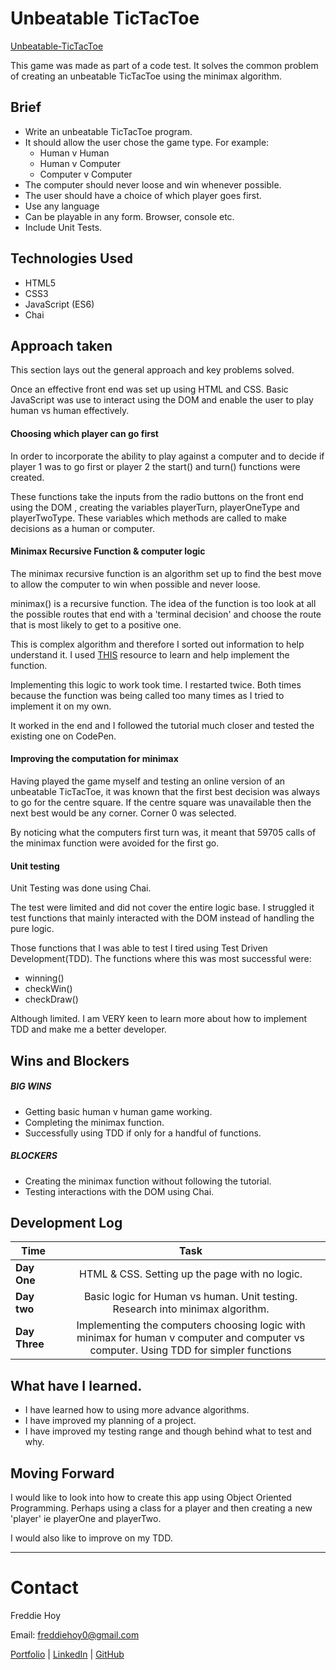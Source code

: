 

# Unbeatable TicTacToe

[Unbeatable-TicTacToe](https://freddiehoy.github.io/Unbeatable-TicTacToe/)

This game was made as part of a code test. It solves the common problem of creating an unbeatable TicTacToe using the minimax algorithm.

## Brief

- Write an unbeatable TicTacToe program.
- It should allow the user chose the game type. For example:
  - Human v Human
  - Human v Computer
  - Computer v Computer
- The computer should never loose and win whenever possible.
- The user should have a choice of which player goes first.
- Use any language
- Can be playable in any form. Browser, console etc.
- Include Unit Tests.


## Technologies Used
- HTML5
- CSS3
- JavaScript (ES6)
- Chai


## Approach taken
This section lays out the general approach and key problems solved.

Once an effective front end was set up using HTML and CSS. Basic JavaScript was use to interact using the DOM and enable the user to play human vs human effectively.

#### Choosing which player can go first

In order to incorporate the ability to play against a computer and to decide if player 1 was to go first or player 2 the start() and turn() functions were created.

These functions take the inputs from the radio buttons on the front end using the DOM , creating the variables playerTurn, playerOneType and playerTwoType. These variables which methods are called to make decisions as a human or computer.


#### Minimax Recursive Function & computer logic

The minimax recursive function is an algorithm set up to find the best move to allow the computer to win when possible and never loose.

minimax() is a recursive function. The idea of the function is too look at all the possible routes that end with a 'terminal decision' and choose the route that is most likely to get to a positive one.

This is complex algorithm and therefore I sorted out information to help understand it. I used [THIS](https://www.freecodecamp.org/news/how-to-make-your-tic-tac-toe-game-unbeatable-by-using-the-minimax-algorithm-9d690bad4b37/) resource to learn and help implement the function.

Implementing this logic to work took time. I restarted twice. Both times because the function was being called too many times as I tried to implement it on my own.

It worked in the end and I followed the tutorial much closer and tested the existing one on CodePen.

#### Improving the computation for minimax

Having played the game myself and testing an online version of an unbeatable TicTacToe, it was known that the first best decision was always to go for the centre square. If the centre square was unavailable then the next best would be any corner. Corner 0 was selected.

By noticing what the computers first turn was, it meant that 59705 calls of the minimax function were avoided for the first go.

#### Unit testing

Unit Testing was done using Chai.

The test were limited and did not cover the entire logic base. I struggled it test functions that mainly interacted with the DOM instead of handling the pure logic.

Those functions that I was able to test I tired using Test Driven Development(TDD). The functions where this was most successful were:

- winning()
- checkWin()
- checkDraw()

Although limited. I am VERY keen to learn more about how to implement TDD and  make me a better developer.

## Wins and Blockers


##### BIG WINS

- Getting basic human v human game working.
- Completing the minimax function.
- Successfully using TDD if only for a handful of functions.

##### BLOCKERS

- Creating the minimax function without following the tutorial.
- Testing interactions with the DOM using Chai.

## Development Log

| Time      | Task         |
| ------------- |:-------------:|
| **Day One**    |  HTML & CSS. Setting up the page with no logic.  |
|  **Day two**    |   Basic logic for Human vs human. Unit testing. Research into minimax algorithm.  |
| **Day Three**  |    Implementing the computers choosing logic with minimax for human v computer and computer vs computer. Using TDD for simpler functions  |


## What have I learned.

- I have learned how to using more advance algorithms.
- I have improved my planning of a project.
- I have improved my testing range and though behind what to test and why.

## Moving Forward

I would like to look into how to create this app using Object Oriented Programming. Perhaps using a class for a player and then creating a new 'player' ie playerOne and playerTwo.

I would also like to improve on my TDD.

---
# Contact

Freddie Hoy

Email: freddiehoy0@gmail.com

[Portfolio](https://freddiehoy.github.io/) | [LinkedIn](https://www.linkedin.com/in/freddie-hoy/) |
[GitHub](https://github.com/FreddieHoy?tab=repositories)
